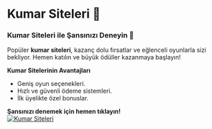 # Kumar Siteleri 🏅

### **Kumar Siteleri ile Şansınızı Deneyin 🎰**  
Popüler **kumar siteleri**, kazanç dolu fırsatlar ve eğlenceli oyunlarla sizi bekliyor. Hemen katılın ve büyük ödüller kazanmaya başlayın!  

**Kumar Sitelerinin Avantajları**  
- Geniş oyun seçenekleri.  
- Hızlı ve güvenli ödeme sistemleri.  
- İlk üyelikte özel bonuslar.  

**Şansınızı denemek için hemen tıklayın!**  
<a href="https://t.me/+lr-TNRFBi05kOTQ6" target="_blank"><img src="https://i.hizliresim.com/1d7hvuc.png" alt="Kumar Siteleri" style="max-width: 100%;"></a>  
